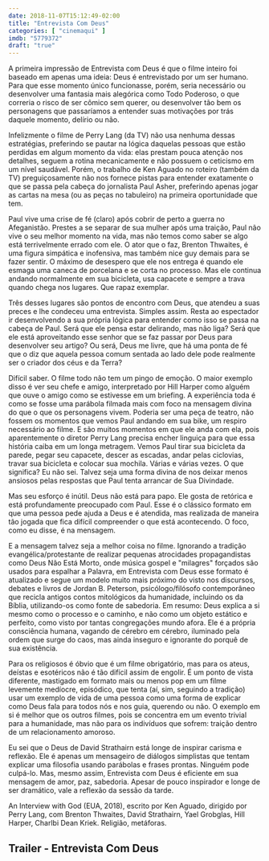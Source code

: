```yaml
---
date: 2018-11-07T15:12:49-02:00
title: "Entrevista Com Deus"
categories: [ "cinemaqui" ]
imdb: "5779372"
draft: "true"
---
```

A primeira impressão de Entrevista com Deus é que o filme inteiro foi baseado em apenas uma ideia: Deus é entrevistado por um ser humano. Para que esse momento único funcionasse, porém, seria necessário ou desenvolver uma fantasia mais alegórica como Todo Poderoso, o que correria o risco de ser cômico sem querer, ou desenvolver tão bem os personagens que passaríamos a entender suas motivações por trás daquele momento, delírio ou não.

Infelizmente o filme de Perry Lang (da TV) não usa nenhuma dessas estratégias, preferindo se pautar na lógica daquelas pessoas que estão perdidas em algum momento da vida: elas prestam pouca atenção nos detalhes, seguem a rotina mecanicamente e não possuem o ceticismo em um nível saudável. Porém, o trabalho de Ken Aguado no roteiro (também da TV) preguiçosamente não nos fornece pistas para entender exatamente o que se passa pela cabeça do jornalista Paul Asher, preferindo apenas jogar as cartas na mesa (ou as peças no tabuleiro) na primeira oportunidade que tem.

Paul vive uma crise de fé (claro) após cobrir de perto a guerra no Afeganistão. Prestes a se separar de sua mulher após uma traição, Paul não vive o seu melhor momento na vida, mas não temos como saber se algo está terrivelmente errado com ele. O ator que o faz, Brenton Thwaites, é uma figura simpática e inofensiva, mas também nice guy demais para se fazer sentir. O máximo de desespero que ele nos entrega é quando ele esmaga uma caneca de porcelana e se corta no processo. Mas ele continua andando normalmente em sua bicicleta, usa capacete e sempre a trava quando chega nos lugares. Que rapaz exemplar.

Três desses lugares são pontos de encontro com Deus, que atendeu a suas preces e lhe condeceu uma entrevista. Simples assim. Resta ao espectador ir desenvolvendo a sua própria lógica para entender como isso se passa na cabeça de Paul. Será que ele pensa estar delirando, mas não liga? Será que ele está aproveitando esse senhor que se faz passar por Deus para desenvolver seu artigo? Ou será, Deus me livre, que há uma ponta de fé que o diz que aquela pessoa comum sentada ao lado dele pode realmente ser o criador dos céus e da Terra?

Difícil saber. O filme todo não tem um pingo de emoção. O maior exemplo disso é ver seu chefe e amigo, interpretado por Hill Harper como alguém que ouve o amigo como se estivesse em um briefing. A experiência toda é como se fosse uma parábola filmada mais com foco na mensagem divina do que o que os personagens vivem. Poderia ser uma peça de teatro, não fossem os momentos que vemos Paul andando em sua bike, um respiro necessário ao filme. E são muitos momentos em que ele anda com ela, pois aparentemente o diretor Perry Lang precisa encher linguiça para que essa história caiba em um longa metragem. Vemos Paul tirar sua bicicleta da parede, pegar seu capacete, descer as escadas, andar pelas ciclovias, travar sua bicicleta e colocar sua mochila. Várias e várias vezes. O que significa? Eu não sei. Talvez seja uma forma divina de nos deixar menos ansiosos pelas respostas que Paul tenta arrancar de Sua Divindade.

Mas seu esforço é inútil. Deus não está para papo. Ele gosta de retórica e está profundamente preocupado com Paul. Esse é o clássico formato em que uma pessoa pede ajuda a Deus e é atendida, mas realizada de maneira tão jogada que fica difícil compreender o que está acontecendo. O foco, como eu disse, é na mensagem.

E a mensagem talvez seja a melhor coisa no filme. Ignorando a tradição evangélica/protestante de realizar pequenas atrocidades propagandistas como Deus Não Está Morto, onde música gospel e "milagres" forçados são usados para espalhar a Palavra, em Entrevista com Deus esse formato é atualizado e segue um modelo muito mais próximo do visto nos discursos, debates e livros de Jordan B. Peterson, psicólogo/filósofo contemporâneo que recicla antigos contos mitológicos da humanidade, incluindo os da Bíblia, utilizando-os como fonte de sabedoria. Em resumo: Deus explica a si mesmo como o processo e o caminho, e não como um objeto estático e perfeito, como visto por tantas congregações mundo afora. Ele é a própria consciência humana, vagando de cérebro em cérebro, iluminado pela ordem que surge do caos, mas ainda inseguro e ignorante do porquê de sua existência.

Para os religiosos é óbvio que é um filme obrigatório, mas para os ateus, deístas e esotéricos não é tão difícil assim de engolir. É um ponto de vista diferente, mastigado em formato mais ou menos pop em um filme levemente medíocre, episódico, que tenta (aí, sim, seguindo a tradição) usar um exemplo de vida de uma pessoa como uma forma de explicar como Deus fala para todos nós e nos guia, querendo ou não. O exemplo em si é melhor que os outros filmes, pois se concentra em um evento trivial para a humanidade, mas não para os indivíduos que sofrem: traição dentro de um relacionamento amoroso.

Eu sei que o Deus de David Strathairn está longe de inspirar carisma e reflexão. Ele é apenas um mensageiro de diálogos simplistas que tentam explicar uma filosofia usando parábolas e frases prontas. Ninguém pode culpá-lo. Mas, mesmo assim, Entrevista com Deus é eficiente em sua mensagem de amor, paz, sabedoria. Apesar de pouco inspirador e longe de ser dramático, vale a reflexão da sessão da tarde.


An Interview with God (EUA, 2018), escrito por Ken Aguado, dirigido por Perry Lang, com Brenton Thwaites, David Strathairn, Yael Grobglas, Hill Harper, Charlbi Dean Kriek. Religião, metáforas.


<h2>Trailer - Entrevista Com Deus</h2>
